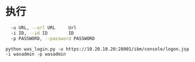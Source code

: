 # 执行
```bash
  -u URL, --url URL     Url
  -i ID, --id ID        ID
  -p PASSWORD, --password PASSWORD
```
`python was_login.py -u https://10.20.10.20:28001/ibm/console/logon.jsp -i wasadmin -p wasadmin`
